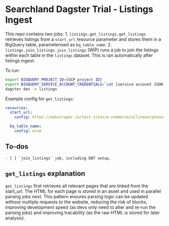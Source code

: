 # Searchland Dagster Trial - Listings Ingest

This repo contains two jobs:
    1. `listings.get_listings.get_listings` retrieves listings from a `start_url` resource parameter and stores them in a BigQuery table, parameterised as `bq_table_name`.
    2. `listings.join_listings.join_listings` (WIP) runs a job to join the listings within each table in the `listings` dataset. This is ran automatically after listings ingest.

To run:
``` bash
export BIGQUERY_PROJECT_ID=[GCP project ID]
export BIGQUERY_SERVICE_ACCOUNT_CREDENTIALS=`cat [service account JSON location]`
dagster dev -m listings
```

Example config for `get_listings`:
``` yaml
resources:
  start_url:
    config: https://webscraper.io/test-sites/e-commerce/allinone/phones

  bq_table_name:
    config: ecom
```

## To-dos
    - [ ] `join_listings` job, including DBT setup.

## `get_listings` explanation

`get_listings` first retrieves all relevant pages that are linked from the start_url. The HTML for each page is stored in an asset and used in parallel parsing jobs next. This pattern ensures parsing logic can be updated without multiple requests to the website, reducing the risk of blocks, improving development speed (as devs only need to alter and re-run the parsing jobs) and improving tracability (as the raw HTML is stored for later analysis).
